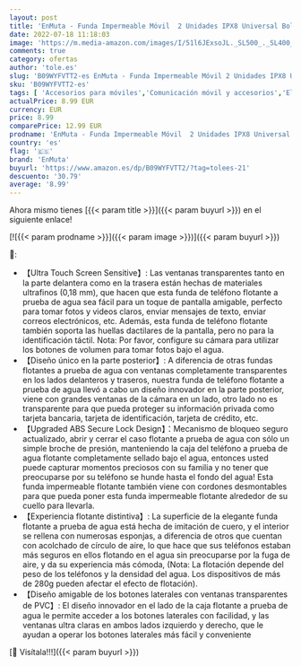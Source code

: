 ```yaml
---
layout: post
title: 'EnMuta - Funda Impermeable Móvil  2 Unidades IPX8 Universal Bolsas Impermeables para Móvil con Correa para iPhone 13 Pro MAX 12 11 X XR 8 Samsung S22 S21 S10 S9 Xiaomi y Otros hasta 7"'
date: 2022-07-18 11:18:03
image: 'https://m.media-amazon.com/images/I/51l6JExsoJL._SL500_._SL400_.jpg'
comments: true
category: ofertas
author: 'tole.es'
slug: 'B09WYFVTT2-es EnMuta - Funda Impermeable Móvil 2 Unidades IPX8 Universal...'
sku: 'B09WYFVTT2-es'
tags: [ 'Accesorios para móviles','Comunicación móvil y accesorios','Electrónica','Fundas cartucheras para móviles','Fundas y carcasas para teléfonos móviles','enmuta','iphone','🇪🇸', ]
actualPrice: 8.99 EUR
currency: EUR
price: 8.99
comparePrice: 12.99 EUR
prodname: 'EnMuta - Funda Impermeable Móvil  2 Unidades IPX8 Universal Bolsas Impermeables para Móvil con Correa para iPhone 13 Pro MAX 12 11 X XR 8 Samsung S22 S21 S10 S9 Xiaomi y Otros hasta 7"'
country: 'es'
flag: '🇪🇸'
brand: 'EnMuta'
buyurl: 'https://www.amazon.es/dp/B09WYFVTT2/?tag=tolees-21'
descuento: '30.79'
average: '8.99'
---
```


Ahora mismo tienes [{{< param title >}}]({{< param buyurl >}}) en el siguiente enlace!

[![{{< param prodname >}}]({{< param image >}})]({{< param buyurl >}})

🔎:

- 【Ultra Touch Screen Sensitive】: Las ventanas transparentes tanto en la parte delantera como en la trasera están hechas de materiales ultrafinos (0,18 mm), que hacen que esta funda de teléfono flotante a prueba de agua sea fácil para un toque de pantalla amigable, perfecto para tomar fotos y videos claros, enviar mensajes de texto, enviar correos electrónicos, etc. Además, esta funda de teléfono flotante también soporta las huellas dactilares de la pantalla, pero no para la identificación táctil. Nota: Por favor, configure su cámara para utilizar los botones de volumen para tomar fotos bajo el agua.
- 【Diseño único en la parte posterior】: A diferencia de otras fundas flotantes a prueba de agua con ventanas completamente transparentes en los lados delanteros y traseros, nuestra funda de teléfono flotante a prueba de agua llevó a cabo un diseño innovador en la parte posterior, viene con grandes ventanas de la cámara en un lado, otro lado no es transparente para que pueda proteger su información privada como tarjeta bancaria, tarjeta de identificación, tarjeta de crédito, etc.
- 【Upgraded ABS Secure Lock Design】：Mecanismo de bloqueo seguro actualizado, abrir y cerrar el caso flotante a prueba de agua con sólo un simple broche de presión, manteniendo la caja del teléfono a prueba de agua flotante completamente sellado bajo el agua, entonces usted puede capturar momentos preciosos con su familia y no tener que preocuparse por su teléfono se hunde hasta el fondo del agua! Esta funda impermeable flotante también viene con cordones desmontables para que pueda poner esta funda impermeable flotante alrededor de su cuello para llevarla.
- 【Experiencia flotante distintiva】: La superficie de la elegante funda flotante a prueba de agua está hecha de imitación de cuero, y el interior se rellena con numerosas esponjas, a diferencia de otros que cuentan con acolchado de círculo de aire, lo que hace que sus teléfonos estaban más seguros en ellos flotando en el agua sin preocuparse por la fuga de aire, y da su experiencia más cómoda, (Nota: La flotación depende del peso de los teléfonos y la densidad del agua. Los dispositivos de más de 280g pueden afectar el efecto de flotación).
- 【Diseño amigable de los botones laterales con ventanas transparentes de PVC】: El diseño innovador en el lado de la caja flotante a prueba de agua le permite acceder a los botones laterales con facilidad, y las ventanas ultra claras en ambos lados izquierdo y derecho, que le ayudan a operar los botones laterales más fácil y conveniente

[🛒 Visítala!!!]({{< param buyurl >}})
